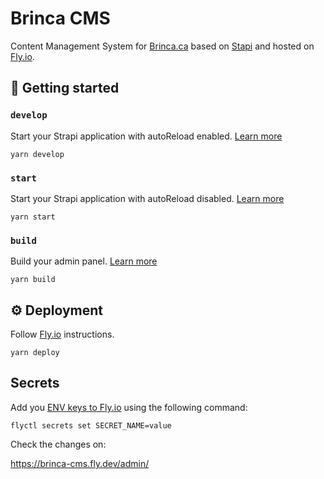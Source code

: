 # Brinca CMS

Content Management System for [Brinca.ca](https://brinca.ca) based on [Stapi](https://strapi.io) and hosted on [Fly.io](https://fly.io).

## 🚀 Getting started

### `develop`

Start your Strapi application with autoReload enabled. [Learn more](https://docs.strapi.io/developer-docs/latest/developer-resources/cli/CLI.html#strapi-develop)

```shell
yarn develop
```

### `start`

Start your Strapi application with autoReload disabled. [Learn more](https://docs.strapi.io/developer-docs/latest/developer-resources/cli/CLI.html#strapi-start)

```shell
yarn start
```

### `build`

Build your admin panel. [Learn more](https://docs.strapi.io/developer-docs/latest/developer-resources/cli/CLI.html#strapi-build)

```shell
yarn build
```

## ⚙️ Deployment

Follow [Fly.io](https://documentation-git-fork-bogdaaamn-docs-fly-deplo-460c6b-strapijs.vercel.app/developer-docs/latest/setup-deployment-guides/deployment/hosting-guides/fly.html) instructions.

```shell
yarn deploy
```

## Secrets

Add you [ENV keys to Fly.io](https://fly.io/docs/reference/secrets/) using the following command:

```shell
flyctl secrets set SECRET_NAME=value
```

Check the changes on:

https://brinca-cms.fly.dev/admin/
